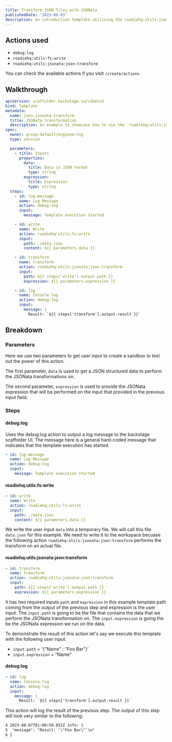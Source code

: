 ```yaml
---
title: Transform JSON files with JSONata
publishedDate: '2023-08-03'
description: An introduction template utilizing the roadiehq:utils:jsonata:json:transform
---
```


## Actions used

- `debug:log`
- `roadiehq:utils:fs:write`
- `roadiehq:utils:jsonata:json:transform`

You can check the available actions if you visit `/create/actions`.

## Walkthrough

```yaml
apiVersion: scaffolder.backstage.io/v1beta3
kind: Template
metadata:
  name: json-jsonata-transform
  title: JSONata transformation
  description: An example to showcase how to use the `roadiehq:utils:jsonata:json:transform` action to transform a JSON file
spec:
  owner: group:default/engineering
  type: service

  parameters:
    - title: Inputs
      properties:
        data:
          title: Data in JSON format
          type: string
        expression:
          title: Expression
          type: string
  steps:
    - id: log-message
      name: Log Message
      action: debug:log
      input:
        message: Template execution started

    - id: write
      name: Write
      action: roadiehq:utils:fs:write
      input:
        path: ./data.json
        content: ${{ parameters.data }}

    - id: transform
      name: transform
      action: roadiehq:utils:jsonata:json:transform
      input:
        path: ${{ steps['write'].output.path }}
        expression: ${{ parameters.expression }}

    - id: log
      name: Console.log
      action: debug:log
      input:
        message: |
          Result: `${{ steps['transform'].output.result }}`
```

## Breakdown

### Parameters

Here we use two parameters to get user input to create a sandbox to test out the power of this action.

The first parameter, `data` is used to get a JSON structured data to perform the JSONata transformations on.

The second parameter, `expression` is used to provide the JSONata expression that will be performed on the input that provided in the previous input field.

### Steps

#### debug:log

Uses the debug:log action to output a log message to the backstage scaffolder UI. The message here is a general hard-coded message that indicates that the template execution has started

```yaml
- id: log-message
  name: Log Message
  action: debug:log
  input:
    message: Template execution started
```

#### roadiehq:utils:fs:write

```yaml
- id: write
  name: Write
  action: roadiehq:utils:fs:write
  input:
    path: ./data.json
    content: ${{ parameters.data }}
```

We write the user input `data` into a temporary file. We will call this file `data.json` for this example. We need to write it to the workspace becuase the following action `roadiehq:utils:jsonata:json:transform` performs the transform on an actual file.

#### roadiehq:utils:jsonata:json:transform

```yaml
- id: transform
  name: transform
  action: roadiehq:utils:jsonata:json:transform
  input:
    path: ${{ steps['write'].output.path }}
    expression: ${{ parameters.expression }}
```

It has two required inputs `path` and `expression` in this example template path coming from the output of the previous step and expression is the user input. The `input.path` is going to be the file that contains the data that we perform the JSONata transformation on. The `input.expression` is going the be the JSONata expression we run on the data.

To demonstrate the result of this action let's say we execute this template with the following user input:

- `input.path` = '{"Name" : "Foo Bar"}'
- `input.expression` = "Name"

#### debug:log

```yaml
- id: log
  name: Console.log
  action: debug:log
  input:
    message: |
      Result: `${{ steps['transform'].output.result }}`
```

This action will log the result of the previous step. The output of this step will look very similar to the following:

```txt
4 2023-08-07T01:08:59.852Z info: {
5  "message": "Result: `\"Foo Bar\"`\n"
6 }
```
